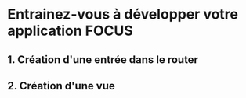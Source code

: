 # Entrainez-vous à développer votre application FOCUS

## 1. Création d'une entrée dans le router

## 2. Création d'une vue

